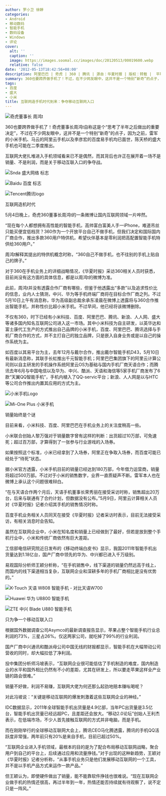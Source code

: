 ```yaml
---
author: 罗小卫 徐婷
categories:
- Android
- 移动数码
- 智能手机
- 数码设备
- Windows
- 评论
cover:
  alt: ''
  caption: ''
  image: https://images.soomal.cc/images/doc/20120513/00019600.webp
  relative: false
date: '2012-05-13T18:42:56+08:00'
description: 阿里巴巴 | 奇虎 | 360 | 腾讯 | 源自：华夏时报 | 版权：转载 |  平均/总评分：01.00/1
summary: 360也要跨界做手机了！不过，在不少网友眼中，这并不是一个特别“新奇”的点子，因为之前，雷军的小米手机、马云的阿里云手机以及李彦宏的百度易手机均已面世，陈天桥的盛大手机也可能在二季度推出。互联网大佬扎堆进入手机领域看来并不是偶然，其背后的实质是关于移动互联入口的争夺战。
tags:
- 百度
- 盛大
- 小米
title: 互联网造手机时代到来：争夺移动互联网入口
---
```


![奇虎董事长 周鸿t](https://images.soomal.cc/images/doc/20120513/00019600.webp)



360也要跨界做手机了！奇虎董事长周鸿t自称这是个“思考了半年之后做出的重要决定”，不过在不少网友眼中，这并不是一个特别“新奇”的点子，因为之前，雷军的小米手机、马云的阿里云手机以及李彦宏的百度易手机均已面世，陈天桥的盛大手机也可能在二季度推出。



互联网大佬扎堆进入手机领域看来已不是偶然，而其背后也许正在展开着一场不是销量、不是利润，而是关于移动互联入口的争夺战。



![Snda 盛大网络 标志](https://images.soomal.cc/images/doc/20100821/00006812.webp)



![Baidu 百度 标志](https://images.soomal.cc/images/doc/20110406/00010033.webp)



![Tencent腾讯logo](https://images.soomal.cc/images/doc/20100803/00006580.webp)



互联网造机时代



5月4日晚上，奇虎360董事长周鸿t的一条微博让国内互联网领域一片哗然。



“现在每个人都想拥有高性能的智能手机，高帅富白富美人手一iPhone，难道吊丝只能买便宜低档货？360作为一个开放平台自己不做手机，但我们决定和国际国内厂商合作，推出多款360用户特供机，希望伙伴基本是零利润把高配置智能手机特供给360用户。”



周鸿t解释其提出的特供机概念时称，“360自己不做手机，也不往别的手机上贴自己的牌子。”



对于360在手机业务上的详细战略情况，《华夏时报》采访360相关人员时获悉，目前尚没有这方面的具体信息，都是以周鸿t的微博为准。



此前，周鸿t并没有透露合作厂商有哪些，但鉴于他透露出“多款”以及追求性价比的信息，业内人士猜测，中兴、华为等手机终端厂商将在目标合作厂商之列。不过5月10日上午有消息称，华为高级副总裁余承东凌晨在微博上透露将与360合作推出智能手机，并称性价比超小米手机。不过早间，他已经将该微博删除。



不仅有360，时下已经有小米科技、百度、阿里巴巴、腾讯、新浪、人人网、盛大等诸多国内知名互联网公司进入这一市场。其中小米科技为自主研发，以英华达和富士康代工生产的方式推出自己品牌的小米手机，百度、阿里巴巴、腾讯选择与手机厂商合作的方式，并不主打自己的独立品牌，只是嵌入自身业务或是以自己的操作系统为主。



如百度以其易平台为主，去年12月与戴尔合作，推出戴尔智能手机D43，5月10日有最新消息称，其联手长虹推出千元智能手机；阿里巴巴集团旗下的阿里云计算公司则以自主研发的手机操作系统阿里云OS为基础与国内手机厂商天语合作；而腾讯去年6月与中国电信以及华为、中兴、酷派、天语和海信等5家手机厂商发布了6款“天翼QQ智能手机”，手机内植入了QQ-servic平台；新浪、人人网是以与HTC等公司合作推出内置其应用的方式为主。



![小米手机Logo](https://images.soomal.cc/images/doc/20120319/00017856.webp)



![Mi-One Plus 小米手机](https://images.soomal.cc/images/doc/20110829/00013066.webp)



销量始终是个谜



目前来看，小米科技、百度、阿里巴巴在手机业务上的关注度稍高一些。



小米联合创始人黎万强对于销量数字曾有这样的判断：出货超过10万部，可免速死；超过百万部，才算得到了一张参与行业游戏的入场券。



如果按照这个标准，小米已经拿到了入场券，阿里正在争取入场券，而百度可能已经处于“待死”状态。



据小米官方透露，小米手机目前的销量已经达到180万部，今年借力运营商，销量将超过500万部。不过对于小米的销售数字，业界一直质疑声不断。雷军本人也在微博上承认这个问题很难辩白。



“在与天语合作两个月后，天语手机董事长荣秀丽在接受采访时称，销售超出20万台，后来与联通有了合约计划，但数据没有公布。”5月9日，阿里云计算相关人员对《华夏时报》记者介绍其手机的销售情况时称。



百度手机业务相关人员同天在接受《华夏时报》记者采访时表示，目前无法接受采访，有相关消息时会告知。



虽然在互联网企业中，小米在知名度和销量上已经做到了最好，但若是放到整个手机行业中，小米和传统厂商依然有巨大差距。



工信部电信研究院近日发布的《移动终端白皮书》显示，我国2011年智能手机出货量达到1.18亿台，国产厂商中领先的华为、中兴都已进入千万级别。



易观国际分析师王颖分析称，“在手机销售中，线下渠道的销量仍然远高于线上，而国内的线下渠道相当复杂，互联网企业和深耕多年的手机厂商相比是没有优势的。”



![K-Touch 天语 W808 智能手机 - 对比天语W700](https://images.soomal.cc/images/doc/20111126/00015122.webp)



![Huawei 华为 U8800 智能手机](https://images.soomal.cc/images/doc/20110518/00010845.webp)



![ZTE 中兴 Blade U880 智能手机](https://images.soomal.cc/images/doc/20110630/00011780.webp)



只为争一个移动互联入口



根据国外数据调查公司Asymco的最新调查报告显示，苹果占整个智能手机行业总利润的73%，三星占26%。仅这两家公司，就吃掉了99%的行业利润。



国产厂商中兴通讯和酷派母公司中国无线的财报都显示，智能手机在大幅带动公司营收的同时，却大幅拉低了净利润。



投中集团分析师冯坡表示，“互联网企业很可能低估了手机制造的难度，国内制造业的水平和国外相比仍然有不小的差距，尤其在研发上，所以要走苹果这样全产业链的路会很难。”



销量不好做，利润不易赚，互联网大佬为何还那么起劲地赔本赚吆喝呢？



对此冯坡说：“关键是移动互联网的爆发刺激着这些互联网企业的神经。”



IDC数据显示，2011年全球智能手机出货量是4.9亿部，当年PC出货量是3.5亿台，智能手机出货量已经远超PC，且差距还会放大。“移动2.0论坛”创始人王利杰表示，在低端市场，不少人首先接触互联网的方式并非电脑，而是手机。



而在刚刚举行的全球移动互联网大会上，腾讯CEO马化腾透露，腾讯的手机QQ活跃度非常强，两年前只有20%是来自手机，目前已超过50%。



“互联网企业进入手机领域，最根本的目的是为了配合布局移动互联网战略，聚合用户到自己的平台上，后续通过应用和流量挣钱。”对于出现的这种新趋势，王颖对《华夏时报》记者分析称，“从事手机业务只是他们发展移动互联网的一个工具，并不是以手机产品方式来运作一款产品。”



但王颖认为，即使硬件做出了销量，能不能靠软件挣钱也很难说。“现在互联网企业做手机的热情还很高，再过半年到一年，热情还能否持续就有待观察了，说不定只是一阵风。”
